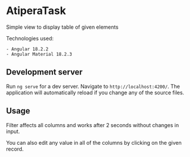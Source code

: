 # AtiperaTask

Simple view to display table of given elements

Technologies used:

    - Angular 18.2.2
    - Angular Material 18.2.3

## Development server

Run `ng serve` for a dev server. Navigate to `http://localhost:4200/`. The application will automatically reload if you change any of the source files.

## Usage

Filter affects all columns and works after 2 seconds without changes in input.

You can also edit any value in all of the columns by clicking on the given
record.
